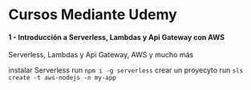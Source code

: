# Cursos Mediante Udemy

#### 1 - Introducción a Serverless, Lambdas y Api Gateway con AWS
Serverless, Lambdas y Api Gateway, AWS y mucho más 

instalar Serverless
run `npm i -g serverless`
crear un proyecyto 
run `sls create -t aws-nodejs -n my-app`